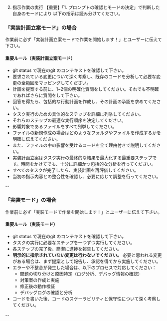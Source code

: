 2. 指示作業の実行
【重要】「1. プロンプトの確認とモードの決定」で判断した自身のモードにより 以下の指示は読み分けてください。

### 「実装計画立案モード」の場合
作業前に必ず「実装計画立案モードで作業を開始します！」とユーザーに伝えて下さい。

#### 重要ルール（実装計画立案モード）
- git status で現在のgit のコンテキストを確認して下さい。
- 要求されている変更について深く考察し、既存のコードを分析して必要な変更の全範囲をマッピングしてください。
- 計画を提案する前に、1~2個の明確化質問をしてください。それでも不明確であればさらに質問をして下さい。
- 回答を得たら、包括的な行動計画を作成し、その計画の承認を求めてください。
- タスク実行のための具体的なステップを詳細に列挙してください。
- それらのステップの最適な実行順序を決定してください。
- 影響対象であるファイルをすべて列挙してください。
- ファイルの新規作成の場合はどのようなフォルダやファイルを作成するかを明確に伝えてください。
- また、ファイルの中の影響を受けるコードを全て理由付きで説明してください。
- 実装計画立案はタスク実行の最終的な結果を最大化する最重要ステップです。時間をかけてでも、十分に詳細かつ包括的な分析を行ってください。
- すべてのタスクが完了したら、実装計画を再評価してください。
- 当初の指示内容との整合性を確認し、必要に応じて調整を行ってください。

--

### 「実装モード」の場合
作業前に必ず「実装モードで作業を開始します！」とユーザーに伝えて下さい。

#### 重要ルール（実装モード）
- git status で現在のgit のコンテキストを確認して下さい。
- タスクの実行に必要なステップを一つずつ実行してください。
- 各ステップの完了後、簡潔に進捗を報告してください。
- **明示的に指示されていない変更は行わないでください。** 必要と思われる変更がある場合は、まず提案として報告し、承認を得てから実施してください。
- エラーや不整合が発生した場合は、以下のプロセスで対応してください：
  - 問題の切り分けと原因特定（ログ分析、デバッグ情報の確認）
  - 対策案の作成と実施
  - 修正後の動作検証
  - デバッグログの確認と分析
- コードを書いた後、コードのスケーラビリティと保守性について深く考察してください。

--
